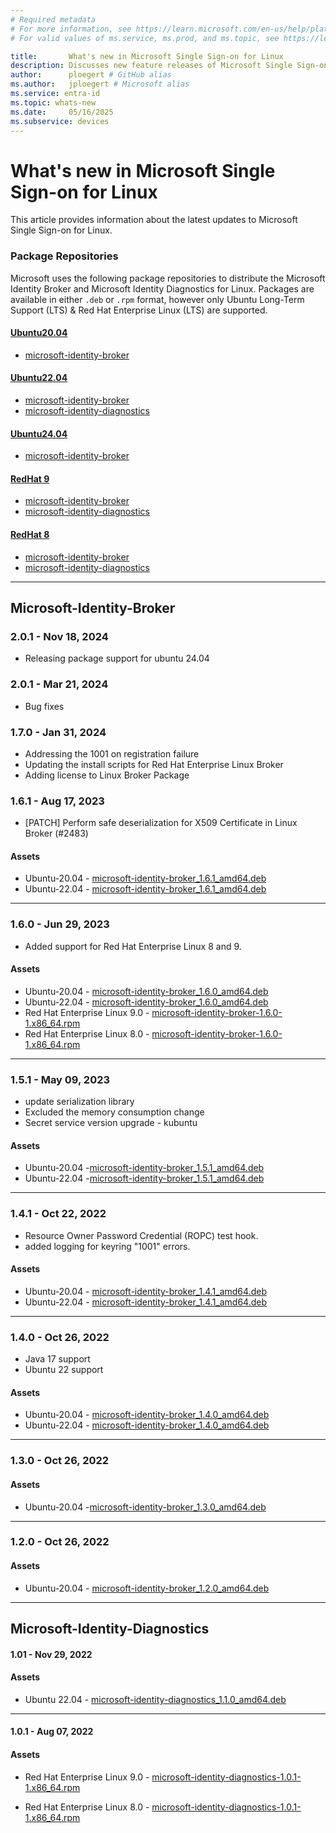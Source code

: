 ```yaml
---
# Required metadata
# For more information, see https://learn.microsoft.com/en-us/help/platform/learn-editor-add-metadata
# For valid values of ms.service, ms.prod, and ms.topic, see https://learn.microsoft.com/en-us/help/platform/metadata-taxonomies

title:       What's new in Microsoft Single Sign-on for Linux
description: Discusses new feature releases of Microsoft Single Sign-on for Linux
author:      ploegert # GitHub alias
ms.author:   jploegert # Microsoft alias
ms.service: entra-id
ms.topic: whats-new
ms.date:     05/16/2025
ms.subservice: devices
---
```


# What's new in Microsoft Single Sign-on for Linux
This article provides information about the latest updates to Microsoft Single Sign-on for Linux. 

### Package Repositories
Microsoft uses the following package repositories to distribute the Microsoft Identity Broker and Microsoft Identity Diagnostics for Linux. Packages are available in either `.deb` or `.rpm` format, however only Ubuntu Long-Term Support (LTS) & Red Hat Enterprise Linux (LTS) are supported.


#### [Ubuntu20.04](#tab/ubuntu2004)
- [microsoft-identity-broker](https://packages.microsoft.com/ubuntu/20.04/prod/pool/main/m/msft-identity-broker/)

#### [Ubuntu22.04](#tab/ubuntu2204)
- [microsoft-identity-broker](https://packages.microsoft.com/ubuntu/22.04/prod/pool/main/m/)
- [microsoft-identity-diagnostics](https://packages.microsoft.com/ubuntu/22.04/prod/pool/main/m/microsoft-identity-diagnostics/)

#### [Ubuntu24.04](#tab/ubuntu2404)
- [microsoft-identity-broker](https://packages.microsoft.com/ubuntu/24.04/prod/pool/main/m/microsoft-identity-broker/)

#### [RedHat 9](#tab/redhat9)
- [microsoft-identity-broker](https://packages.microsoft.com/rhel/9/prod/Packages/m/)
- [microsoft-identity-diagnostics](https://packages.microsoft.com/rhel/9/prod/Packages/m/)

#### [RedHat 8](#tab/redhat8)
- [microsoft-identity-broker](https://packages.microsoft.com/rhel/8/prod/Packages/m/)
- [microsoft-identity-diagnostics](https://packages.microsoft.com/rhel/8/prod/Packages/m/)

---

## Microsoft-Identity-Broker

### 2.0.1 - Nov 18, 2024 
- Releasing package support for ubuntu 24.04

### 2.0.1 - Mar 21, 2024
- Bug fixes

### 1.7.0 - Jan 31, 2024
- Addressing the 1001 on registration failure
- Updating the install scripts for Red Hat Enterprise Linux Broker
- Adding license to Linux Broker Package


### 1.6.1 - Aug 17, 2023
- [PATCH] Perform safe deserialization for X509 Certificate in Linux Broker (#2483) 

#### Assets
- Ubuntu-20.04 - [microsoft-identity-broker_1.6.1_amd64.deb](https://packages.microsoft.com/ubuntu/20.04/prod/pool/main/m/microsoft-identity-broker/microsoft-identity-broker_1.6.1_amd64.deb) 
- Ubuntu-22.04 - [microsoft-identity-broker_1.6.1_amd64.deb](https://packages.microsoft.com/ubuntu/22.04/prod/pool/main/m/microsoft-identity-broker/microsoft-identity-broker_1.6.1_amd64.deb)

---

### 1.6.0 - Jun 29, 2023
- Added support for Red Hat Enterprise Linux 8 and 9.

#### Assets
- Ubuntu-20.04 - [microsoft-identity-broker_1.6.0_amd64.deb](https://packages.microsoft.com/ubuntu/20.04/prod/pool/main/m/microsoft-identity-broker/microsoft-identity-broker_1.6.0_amd64.deb)
- Ubuntu-22.04 - [microsoft-identity-broker_1.6.0_amd64.deb](https://packages.microsoft.com/ubuntu/22.04/prod/pool/main/m/microsoft-identity-broker/microsoft-identity-broker_1.6.0_amd64.deb)
- Red Hat Enterprise Linux 9.0 - [microsoft-identity-broker-1.6.0-1.x86_64.rpm](https://packages.microsoft.com/rhel/9/prod/Packages/m/microsoft-identity-broker-1.6.0-1.x86_64.rpm) 
- Red Hat Enterprise Linux 8.0 - [microsoft-identity-broker-1.6.0-1.x86_64.rpm](https://packages.microsoft.com/rhel/8/prod/Packages/m/microsoft-identity-broker-1.6.0-1.x86_64.rpm)

---

### 1.5.1 - May 09, 2023
- update serialization library
- Excluded the memory consumption change
- Secret service version upgrade - kubuntu

#### Assets
- Ubuntu-20.04 -[microsoft-identity-broker_1.5.1_amd64.deb](https://packages.microsoft.com/ubuntu/20.04/prod/pool/main/m/microsoft-identity-broker/microsoft-identity-broker_1.5.1_amd64.deb)
- Ubuntu-22.04 -[microsoft-identity-broker_1.5.1_amd64.deb](https://packages.microsoft.com/ubuntu/22.04/prod/pool/main/m/microsoft-identity-broker/microsoft-identity-broker_1.5.1_amd64.deb)

---

### 1.4.1 - Oct 22, 2022
- Resource Owner Password Credential (ROPC) test hook.
- added logging for keyring "1001" errors.

#### Assets
- Ubuntu-20.04 - [microsoft-identity-broker_1.4.1_amd64.deb](https://packages.microsoft.com/ubuntu/20.04/prod/pool/main/m/microsoft-identity-broker/microsoft-identity-broker_1.4.1_amd64.deb)
- Ubuntu-22.04 - [microsoft-identity-broker_1.4.1_amd64.deb](https://packages.microsoft.com/ubuntu/22.04/prod/pool/main/m/microsoft-identity-broker/microsoft-identity-broker_1.4.1_amd64.deb)

---

### 1.4.0 - Oct 26, 2022
- Java 17 support
- Ubuntu 22 support

#### Assets
- Ubuntu-20.04 - [microsoft-identity-broker_1.4.0_amd64.deb](https://packages.microsoft.com/ubuntu/20.04/prod/pool/main/m/microsoft-identity-broker/microsoft-identity-broker_1.4.0_amd64.deb)
- Ubuntu-22.04 - [microsoft-identity-broker_1.4.0_amd64.deb](https://packages.microsoft.com/ubuntu/22.04/prod/pool/main/m/microsoft-identity-broker/microsoft-identity-broker_1.4.0_amd64.deb)

---

### 1.3.0 - Oct 26, 2022

#### Assets
- Ubuntu-20.04 -[microsoft-identity-broker_1.3.0_amd64.deb](https://packages.microsoft.com/ubuntu/20.04/prod/pool/main/m/microsoft-identity-broker/microsoft-identity-broker_1.3.0_amd64.deb)

---

### 1.2.0 - Oct 26, 2022

#### Assets
- Ubuntu-20.04 - [microsoft-identity-broker_1.2.0_amd64.deb](https://packages.microsoft.com/ubuntu/20.04/prod/pool/main/m/microsoft-identity-broker/microsoft-identity-broker_1.2.0_amd64.deb)

---

## Microsoft-Identity-Diagnostics

#### 1.01 - Nov 29, 2022

#### Assets
- Ubuntu 22.04 - [microsoft-identity-diagnostics_1.1.0_amd64.deb](https://packages.microsoft.com/ubuntu/22.04/prod/pool/main/m/microsoft-identity-diagnostics/microsoft-identity-diagnostics_1.1.0_amd64.deb)

---

#### 1.0.1 - Aug 07, 2022

#### Assets
- Red Hat Enterprise Linux 9.0 - [microsoft-identity-diagnostics-1.0.1-1.x86_64.rpm](https://packages.microsoft.com/rhel/9/prod/Packages/m/microsoft-identity-diagnostics-1.0.1-1.x86_64.rpm)

- Red Hat Enterprise Linux 8.0 - [microsoft-identity-diagnostics-1.0.1-1.x86_64.rpm](https://packages.microsoft.com/rhel/8/prod/Packages/m/microsoft-identity-diagnostics-1.0.1-1.x86_64.rpm)

